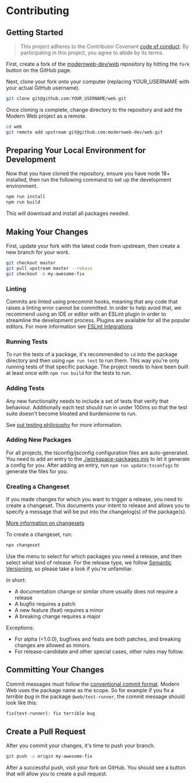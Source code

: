 # Contributing

## Getting Started

> This project adheres to the Contributor Covenant [code of conduct](./CODE_OF_CONDUCT.md). By participating in this project, you agree to abide by its terms.

First, create a fork of the [modernweb-dev/web](https://github.com/modernweb-dev/web) repository by hitting the `fork` button on the GitHub page.

Next, clone your fork onto your computer (replacing YOUR_USERNAME with your actual GitHub username).

```sh
git clone git@github.com:YOUR_USERNAME/web.git
```

Once cloning is complete, change directory to the repository and add the Modern Web project as a remote.

```sh
cd web
git remote add upstream git@github.com:modernweb-dev/web.git
```

## Preparing Your Local Environment for Development

Now that you have cloned the repository, ensure you have node 18+ installed, then run the following command to set up the development environment.

```sh
npm run install
npm run build
```

This will download and install all packages needed.

## Making Your Changes

First, update your fork with the latest code from upstream, then create a new branch for your work.

```sh
git checkout master
git pull upstream master --rebase
git checkout -b my-awesome-fix
```

### Linting

Commits are linted using precommit hooks, meaning that any code that raises a linting error cannot be committed. In order to help avoid that, we recommend using an IDE or editor with an ESLint plugin in order to streamline the development process. Plugins are available for all the popular editors. For more information see [ESLint Integrations](https://eslint.org/docs/user-guide/integrations)

### Running Tests

To run the tests of a package, it's recommended to `cd` into the package directory and then using `npm run test` to run them. This way you're only running tests of that specific package. The project needs to have been built at least once with `npm run build` for the tests to run.

### Adding Tests

Any new functionality needs to include a set of tests that verify that behaviour. Additionally each test should run in under 100ms so that the test suite doesn't become bloated and burdensome to run.

See [out testing philosophy](./developer-docs/testing-philosophy.md) for more information.

### Adding New Packages

For all projects, the tsconfig/jsconfig configuration files are auto-generated. You need to add an entry to the [./workspace-packages.mjs](./workspace-packages.mjs) to let it generate a config for you. After adding an entry, run `npm run update:tsconfigs` to generate the files for you.

### Creating a Changeset

If you made changes for which you want to trigger a release, you need to create a changeset.
This documents your intent to release and allows you to specify a message that will be put into the changelog(s) of the package(s).

[More information on changesets](https://github.com/atlassian/changesets)

To create a changeset, run:

```sh
npx changeset
```

Use the menu to select for which packages you need a release, and then select what kind of release. For the release type, we follow [Semantic Versioning](https://semver.org/), so please take a look if you're unfamiliar.

In short:

- A documentation change or similar chore usually does not require a release
- A bugfix requires a patch
- A new feature (feat) requires a minor
- A breaking change requires a major

Exceptions:

- For alpha (<1.0.0), bugfixes and feats are both patches, and breaking changes are allowed as minors.
- For release-candidate and other special cases, other rules may follow.

## Committing Your Changes

Commit messages must follow the [conventional commit format](https://www.conventionalcommits.org/en/v1.0.0/).
Modern Web uses the package name as the scope. So for example if you fix a _terrible bug_ in the package `@web/test-runner`, the commit message should look like this:

```sh
fix(test-runner): fix terrible bug
```

## Create a Pull Request

After you commit your changes, it's time to push your branch.

```sh
git push -u origin my-awesome-fix
```

After a successful push, visit your fork on GitHub. You should see a button that will allow you to create a pull request.
